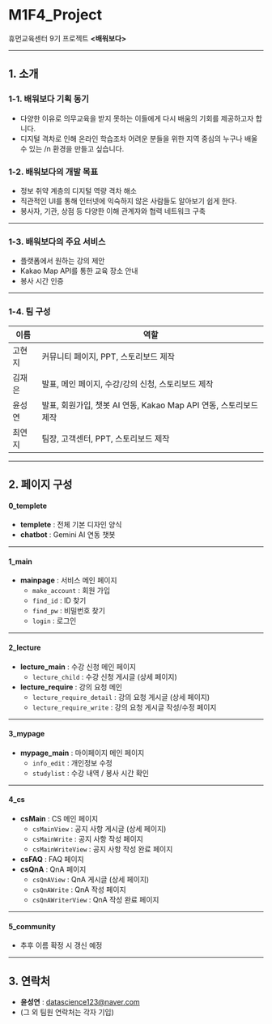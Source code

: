 # M1F4_Project  
휴먼교육센터 9기 프로젝트 **<배워보다>**

---

## 1. 소개  

### 1-1. 배워보다 기획 동기
- 다양한 이유로 의무교육을 받지 못하는 이들에게 다시 배움의 기회를 제공하고자 합니다.
- 디지털 격차로 인해 온라인 학습조차 어려운 분들을 위한 지역 중심의 누구나 배울 수 있는 /n 환경을
만들고 싶습니다.


### 1-2. 배워보다의 개발 목표  
- 정보 취약 계층의 디지털 역량 격차 해소  
- 직관적인 UI를 통해 인터넷에 익숙하지 않은 사람들도 알아보기 쉽게 한다.
- 봉사자, 기관, 상점 등 다양한 이해 관계자와 협력 네트워크 구축  

---

### 1-3. 배워보다의 주요 서비스  
- 플랫폼에서 원하는 강의 제안  
- Kakao Map API를 통한 교육 장소 안내  
- 봉사 시간 인증  

---

### 1-4. 팀 구성  
| 이름 | 역할 |
|------|------|
| 고현지 | 커뮤니티 페이지, PPT, 스토리보드 제작 |
| 김재은 | 발표, 메인 페이지, 수강/강의 신청, 스토리보드 제작 |
| 윤성연 | 발표, 회원가입, 챗봇 AI 연동, Kakao Map API 연동, 스토리보드 제작 |
| 최연지 | 팀장, 고객센터, PPT, 스토리보드 제작 |

---

## 2. 페이지 구성  

#### 0_templete
- **templete** : 전체 기본 디자인 양식  
- **chatbot** : Gemini AI 연동 챗봇  

---

#### 1_main
- **mainpage** : 서비스 메인 페이지  
    - `make_account` : 회원 가입  
    - `find_id` : ID 찾기  
    - `find_pw` : 비밀번호 찾기  
    - `login` : 로그인  

---

#### 2_lecture
- **lecture_main** : 수강 신청 메인 페이지  
    - `lecture_child` : 수강 신청 게시글 (상세 페이지)  
- **lecture_require** : 강의 요청 메인  
    - `lecture_require_detail` : 강의 요청 게시글 (상세 페이지)  
    - `lecture_require_write` : 강의 요청 게시글 작성/수정 페이지  

---

#### 3_mypage
- **mypage_main** : 마이페이지 메인 페이지  
    - `info_edit` : 개인정보 수정  
    - `studylist` : 수강 내역 / 봉사 시간 확인  

---

#### 4_cs
- **csMain** : CS 메인 페이지  
    - `csMainView` : 공지 사항 게시글 (상세 페이지)  
    - `csMainWrite` : 공지 사항 작성 페이지  
    - `csMainWriteView` : 공지 사항 작성 완료 페이지  
- **csFAQ** : FAQ 페이지  
- **csQnA** : QnA 페이지  
    - `csQnAView` : QnA 게시글 (상세 페이지)  
    - `csQnAWrite` : QnA 작성 페이지  
    - `csQnAWriterView` : QnA 작성 완료 페이지  

---

#### 5_community
- 추후 이름 확정 시 갱신 예정  

---

## 3. 연락처  
- **윤성연** : datascience123@naver.com  
- (그 외 팀원 연락처는 각자 기입)  
